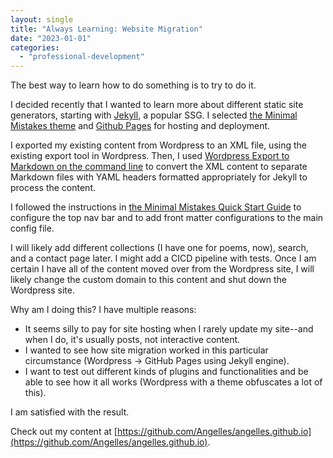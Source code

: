 ```yaml
---
layout: single
title: "Always Learning: Website Migration"
date: "2023-01-01"
categories: 
  - "professional-development"
---
```


The best way to learn how to do something is to try to do it.

I decided recently that I wanted to learn more about different static site generators, starting with [Jekyll](https://jekyllrb.com/docs/), a popular SSG. I selected [the Minimal Mistakes theme](https://github.com/mmistakes/minimal-mistakes) and [Github Pages](https://docs.github.com/en/pages/getting-started-with-github-pages/about-github-pages) for hosting and deployment.

I exported my existing content from Wordpress to an XML file, using the existing export tool in Wordpress. Then, I used [Wordpress Export to Markdown on the command line](https://github.com/lonekorean/wordpress-export-to-markdown) to convert the XML content to separate Markdown files with YAML headers formatted appropriately for Jekyll to process the content.

I followed the instructions in [the Minimal Mistakes Quick Start Guide](https://mmistakes.github.io/minimal-mistakes/docs/quick-start-guide/) to configure the top nav bar and to add front matter configurations to the main config file. 

I will likely add different collections (I have one for poems, now), search, and a contact page later. I might add a CICD pipeline with tests. Once I am certain I have all of the content moved over from the Wordpress site, I will likely change the custom domain to this content and shut down the Wordpress site.

Why am I doing this? I have multiple reasons:

- It seems silly to pay for site hosting when I rarely update my site--and when I do, it's usually posts, not interactive content.
- I wanted to see how site migration worked in this particular circumstance (Wordpress -> GitHub Pages using Jekyll engine).
- I want to test out different kinds of plugins and functionalities and be able to see how it all works (Wordpress with a theme obfuscates a lot of this).

I am satisfied with the result.

Check out my content at [https://github.com/Angelles/angelles.github.io](https://github.com/Angelles/angelles.github.io).